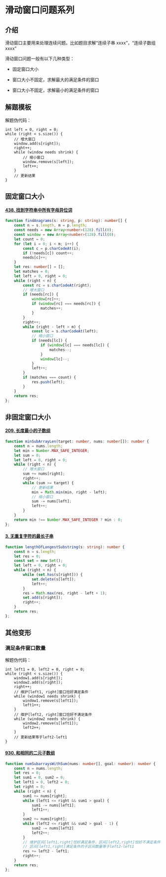# 滑动窗口问题系列

## 介绍

滑动窗口主要用来处理连续问题。比如题目求解“连续子串 xxxx”，“连续子数组 xxxx”

滑动窗口问题一般有以下几种类型：

- 固定窗口大小

- 窗口大小不固定，求解最大的满足条件的窗口

- 窗口大小不固定，求解最小的满足条件的窗口

## 解题模板

解题伪代码：

```
int left = 0, right = 0;
while (right < s.size()) {
    // 增大窗口
    window.add(s[right]);
    right++;
    while (window needs shrink) {
        // 缩小窗口
        window.remove(s[left]);
        left++;
    }
    // 更新结果
}
```

## 固定窗口大小

#### [438. 找到字符串中所有字母异位词](https://leetcode.cn/problems/find-all-anagrams-in-a-string/)

```typescript
function findAnagrams(s: string, p: string): number[] {
    const n = s.length, m = p.length;
    const needs = new Array<number>(128).fill(0);
    const window = new Array<number>(128).fill(0);
    let count = 0;
    for (let i = 0; i < m; i++) {
        const c = p.charCodeAt(i);
        if (!needs[c]) count++;
        needs[c]++;
    }
    let res: number[] = [];
    let matches = 0;
    let left = 0, right = 0;
    while (right < n) {
        const rc = s.charCodeAt(right);
        // 增大窗口
        if (needs[rc]) {
            window[rc]++;
            if (window[rc] === needs[rc]) {
                matches++;
            }
        }
        right++;
        while (right - left > m) {
            const lc = s.charCodeAt(left);
            // 缩小窗口
            if (needs[lc]) {
                if (window[lc] === needs[lc]) {
                    matches--;
                }
                window[lc]--;
            }
            left++;
        }
        if (matches === count) {
            res.push(left);
        }
    }
    return res;
};
```

## 非固定窗口大小

#### [209. 长度最小的子数组](https://leetcode.cn/problems/minimum-size-subarray-sum/)

```typescript
function minSubArrayLen(target: number, nums: number[]): number {
    const n = nums.length;
    let min = Number.MAX_SAFE_INTEGER;
    let sum = 0;
    let left = 0, right = 0;
    while (right < n) {
        // 增大窗口
        sum += nums[right];
        right++;
        while (sum >= target) {
            // 更新结果
            min = Math.min(min, right - left);
            // 缩小窗口
            sum -= nums[left];
            left++;
        }
    }
    return min !== Number.MAX_SAFE_INTEGER ? min : 0;
};
```

#### [3. 无重复字符的最长子串](https://leetcode.cn/problems/longest-substring-without-repeating-characters/)

```typescript
function lengthOfLongestSubstring(s: string): number {
    const n = s.length;
    let res = 0;
    const set = new Set();
    let left = 0, right = 0;
    while (right < n) {
        while (set.has(s[right])) {
            set.delete(s[left]);
            left++;
        }
        res = Math.max(res, right - left + 1);
        set.add(s[right]);
        right++;
    }
    return res;
};
```

## 其他变形

### 满足条件窗口数量

解题伪代码：

```
int left1 = 0, left2 = 0, right = 0;
while (right < s.size()) {
    window1.add(s[right]);
    window2.add(s[right]);
    right++;
    // 维护[left1, right]窗口恰好满足条件
    while (window1 needs shrink) {
        window1.remove(s[left1]);
        left1++;
    }
    // 维护[left2, right]窗口恰好不满足条件
    while (window2 needs shrink) {
        window2.remove(s[left1]);
        left2++;
    }
    // 更新结果等于left2-left1
}
```

#### [930. 和相同的二元子数组](https://leetcode.cn/problems/binary-subarrays-with-sum/)

```typescript
function numSubarraysWithSum(nums: number[], goal: number): number {
    const n = nums.length;
    let res = 0;
    let sum1 = 0, sum2 = 0;
    let left1 = 0, left2 = 0;
    let right = 0;
    while (right < n) {
        sum1 += nums[right];
        while (left1 <= right && sum1 > goal) {
            sum1 -= nums[left1];
            left1++;
        }
        sum2 += nums[right];
        while (left2 <= right && sum2 > goal - 1) {
            sum2 -= nums[left2]
            left2++;
        }
        // 维护区间[left1,right]恰好满足条件，区间[left2,right]恰好不满足条件
        // 区间[left1,right]满足条件的子区间数量等于left2-left1
        res += left2 - left1;
        right++;
    }
    return res;
};
```
